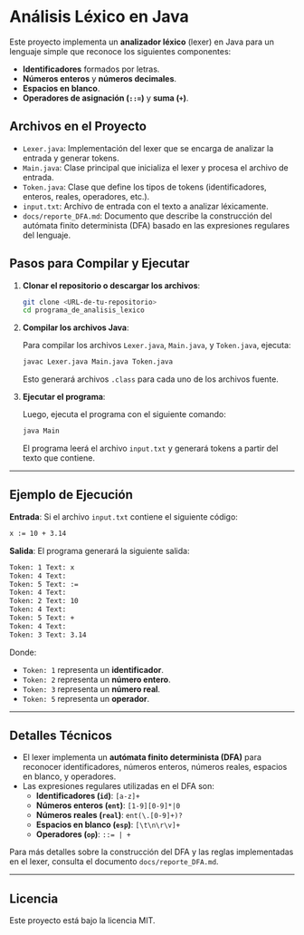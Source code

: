 
# Análisis Léxico en Java

Este proyecto implementa un **analizador léxico** (lexer) en Java para un lenguaje simple que reconoce los siguientes componentes:
- **Identificadores** formados por letras.
- **Números enteros** y **números decimales**.
- **Espacios en blanco**.
- **Operadores de asignación (`::=`)** y **suma (`+`)**.

## Archivos en el Proyecto

- `Lexer.java`: Implementación del lexer que se encarga de analizar la entrada y generar tokens.
- `Main.java`: Clase principal que inicializa el lexer y procesa el archivo de entrada.
- `Token.java`: Clase que define los tipos de tokens (identificadores, enteros, reales, operadores, etc.).
- `input.txt`: Archivo de entrada con el texto a analizar léxicamente.
- `docs/reporte_DFA.md`: Documento que describe la construcción del autómata finito determinista (DFA) basado en las expresiones regulares del lenguaje.


## Pasos para Compilar y Ejecutar

1. **Clonar el repositorio o descargar los archivos**:

   ```bash
   git clone <URL-de-tu-repositorio>
   cd programa_de_analisis_lexico
   ```

2. **Compilar los archivos Java**:

   Para compilar los archivos `Lexer.java`, `Main.java`, y `Token.java`, ejecuta:

   ```bash
   javac Lexer.java Main.java Token.java
   ```

   Esto generará archivos `.class` para cada uno de los archivos fuente.

3. **Ejecutar el programa**:

   Luego, ejecuta el programa con el siguiente comando:

   ```bash
   java Main
   ```

   El programa leerá el archivo `input.txt` y generará tokens a partir del texto que contiene.

---

## Ejemplo de Ejecución

**Entrada**: Si el archivo `input.txt` contiene el siguiente código:

```txt
x := 10 + 3.14
```

**Salida**: El programa generará la siguiente salida:

```bash
Token: 1 Text: x
Token: 4 Text: 
Token: 5 Text: :=
Token: 4 Text: 
Token: 2 Text: 10
Token: 4 Text: 
Token: 5 Text: +
Token: 4 Text: 
Token: 3 Text: 3.14
```

Donde:
- `Token: 1` representa un **identificador**.
- `Token: 2` representa un **número entero**.
- `Token: 3` representa un **número real**.
- `Token: 5` representa un **operador**.

---

## Detalles Técnicos

- El lexer implementa un **autómata finito determinista (DFA)** para reconocer identificadores, números enteros, números reales, espacios en blanco, y operadores.
- Las expresiones regulares utilizadas en el DFA son:
  - **Identificadores (`id`)**: `[a-z]+`
  - **Números enteros (`ent`)**: `[1-9][0-9]*|0`
  - **Números reales (`real`)**: `ent(\.[0-9]+)?`
  - **Espacios en blanco (`esp`)**: `[\t\n\r\v]+`
  - **Operadores (`op`)**: `::= | +`

Para más detalles sobre la construcción del DFA y las reglas implementadas en el lexer, consulta el documento `docs/reporte_DFA.md`.

---

## Licencia

Este proyecto está bajo la licencia MIT.

